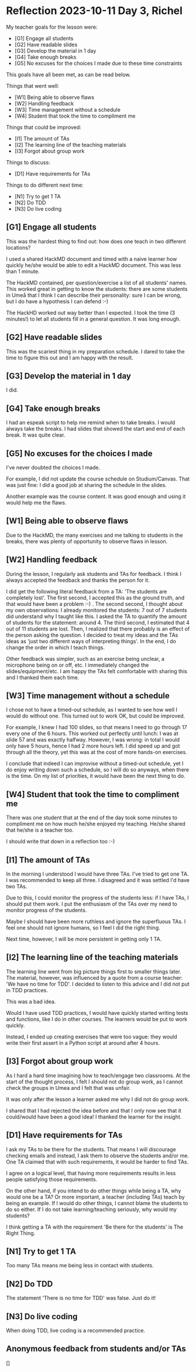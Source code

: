 # Reflection 2023-10-11 Day 3, Richel

My teacher goals for the lesson were:

 * [G1] Engage all students
 * [G2] Have readable slides
 * [G3] Develop the material in 1 day
 * [G4] Take enough breaks
 * [G5] No excuses for the choices I made due to
   these time constraints

This goals have all been met, as can be read below.

Things that went well:

 * [W1] Being able to observe flaws
 * [W2] Handling feedback
 * [W3] Time management without a schedule
 * [W4] Student that took the time to compliment me

Things that could be improved:

 * [I1] The amount of TAs
 * [I2] The learning line of the teaching materials
 * [I3] Forgot about group work

Things to discuss:

 * [D1] Have requirements for TAs

Things to do different next time:

 * [N1] Try to get 1 TA
 * [N2] Do TDD
 * [N3] Do live coding

## [G1] Engage all students

This was the hardest thing to find out:
how does one teach in two different locations?

I used a shared HackMD document and timed with a naive learner how
quickly he/she would be able to edit a HackMD document.
This was less than 1 minute.

The HackMD contained, per question/exercise a list of all students' names.
This worked great in getting to know the students:
there are some students in Umeå that I think I can describe their personality:
sure I can be wrong, but I do have a hypothesis I can defend :-) 

The HackHD worked out way better than I expected.
I took the time (3 minutes!) to let all students fill in a general
question. It was long enough.

## [G2] Have readable slides

This was the scariest thing in my preparation schedule.
I dared to take the time to figure this out
and I am happy with the result.

## [G3] Develop the material in 1 day

I did.

## [G4] Take enough breaks

I had an espeak script to help me remind when to take breaks.
I would always take the breaks.
I had slides that showed the start and end of each break.
It was quite clear.

## [G5] No excuses for the choices I made

I've never doubted the choices I made.

For example, I did not update the course schedule on Studium/Canvas.
That was just fine: I did a good job at sharing the schedule in the slides.

Another example was the course content.
It was good enough and using it would help me the flaws.

## [W1] Being able to observe flaws

Due to the HackMD, the many exercises and me talking to students
in the breaks, there was plenty of opportunity to observe flaws
in lesson.

## [W2] Handling feedback

During the lesson, I regularly ask students and TAs for feedback.
I think I always accepted the feedback and thanks the person for it.

I did get the following literal feedback from a TA: 
'The students are completely lost'.
The first second, I accepted this as the ground truth, and that would
have been a problem :-) . 
The second second, I thought about my own observations: I already monitored
the students: 7 out of 7 students did understand why I taught like this.
I asked the TA to quantify the amount of students for the statement:
around 4.
The third second, I estimated that 4 out of 11 students are lost.
Then, I realized that there probably is an effect of the person asking
the question.
I decided to treat my ideas and the TAs ideas as 'just two different ways
of interpreting things'.
In the end, I do change the order in which I teach things.

Other feedback was simpler, such as an exercise being unclear,
a microphone being on or off, etc. I immediately changed the
slides/equipment/etc. I am happy the TAs felt comfortable with sharing this
and I thanked them each time.

## [W3] Time management without a schedule

I chose not to have a timed-out schedule,
as I wanted to see how well I would do without one.
This turned out to work OK, but could be improved.

For example, I knew I had 100 slides, so that means
I need to go through 17 every one of the 6 hours.
This worked out perfectly until lunch: I was at slide 57
and was exactly halfway.
However, I was wrong: in total I would only have 5 hours, hence
I had 2 more hours left.
I did speed up and got through all the theory, 
yet this was at the cost of more hands-on exercises.

I conclude that indeed I can improvise without a timed-out schedule,
yet I do enjoy writing down such a schedule, so I will do so anyways,
when there is the time. On my list of priorities, it would have been the
next thing to do.

## [W4] Student that took the time to compliment me

There was one student that at the end of the day
took some minutes to compliment me on how much he/she
enjoyed my teaching. He/she shared that he/she is a teacher too.

I should write that down in a reflection too :-)

## [I1] The amount of TAs

In the morning I understood I would have three TAs.
I've tried to get one TA.
I was recommended to keep all three.
I disagreed and it was settled I'd have two TAs.

Due to this, I could monitor the progress of the students
less: if I have TAs, I should put them work. I put
the enthusiasm of the TAs over my need to monitor
progress of the students.

Maybe I should have been more ruthless and ignore the
superfluous TAs. I feel one should not ignore humans,
so I feel I did the right thing.

Next time, however, I will be more persistent in 
getting only 1 TA.

## [I2] The learning line of the teaching materials

The learning line went from big picture things
first to smaller things later.
The material, however, was influenced by
a quote from a course teacher: 
'We have no time for TDD'.
I decided to listen to this advice
and I did not put in TDD practices.

This was a bad idea.

Would I have used TDD practices, I would have quickly
started writing tests and functions, like I do
in other courses. The learners would be put to work
quickly.

Instead, I ended up creating exercises that were too vague:
they would write their first assert in a Python
script at around after 4 hours.

## [I3] Forgot about group work

As I hard a hard time imagining how to teach/engage two classrooms.
At the start of the thought process, I felt I should not do group work,
as I cannot check the groups in Umea and I felt that was unfair.

It was only after the lesson a learner asked me why I did not do group work.

I shared that I had rejected the idea before and that I only now see that
it could/would have been a good idea! I thanked the learner for the insight.

## [D1] Have requirements for TAs

I ask my TAs to be there for the students.
That means I will discourage checking emails
and instead, I ask them to observe the students and/or me.
One TA claimed that with such requirements, 
it would be harder to find TAs.

I agree on a logical level, that having more requirements
results in less people satisfying those requirements.

On the other hand, if you intend to do other things while being a TA,
why would one be a TA? Or more important, 
a teacher (including TAs) teach by being an example.
If I would do other things, I cannot blame the students to do so either.
If I do not take learning/teaching seriously, why would my students?

I think getting a TA with the requirement 'Be there for the students'
is The Right Thing.

## [N1] Try to get 1 TA

Too many TAs means me being less in contact with students.

## [N2] Do TDD

The statement 'There is no time for TDD' was false. Just do it!

## [N3] Do live coding

When doing TDD, live coding is a recommended practice.

## Anonymous feedback from students and/or TAs

[]
